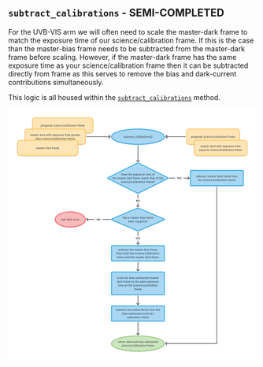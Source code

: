 ## `subtract_calibrations` - SEMI-COMPLETED


For the UVB-VIS arm we will often need to scale the master-dark frame to match the exposure time of our science/calibration frame. If this is the case than the master-bias frame needs to be subtracted from the master-dark frame before scaling. However, if the master-dark frame has the same exposure time as your science/calibration frame then it can be subtracted directly from frame as this serves to remove the bias and dark-current contributions simultaneously. 

This logic is all housed within the [`subtract_calibrations`](../_api/soxspipe.recipes._base_recipe_.html#soxspipe.recipes._base_recipe_._base_recipe_.subtract_calibrations) method.

![](subtract_calibrations.png)
